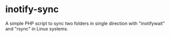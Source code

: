 # inotify-sync
A simple PHP script to sync two folders in single direction with "inotifywait" and "rsync" in Linux systems.
